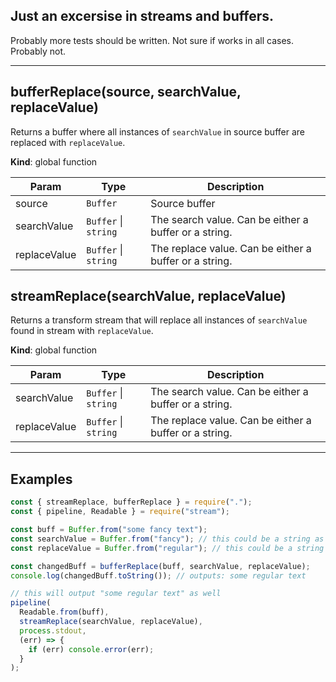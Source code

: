 ## Just an excersise in streams and buffers.

Probably more tests should be written. Not sure if works in all cases. Probably not.

---

<a name="bufferReplace"></a>

## bufferReplace(source, searchValue, replaceValue)
Returns a buffer where all instances of `searchValue` in source buffer are replaced with `replaceValue`.

**Kind**: global function  

| Param | Type | Description |
| --- | --- | --- |
| source | <code>Buffer</code> | Source buffer |
| searchValue | <code>Buffer</code> \| <code>string</code> | The search value. Can be either a buffer or a string. |
| replaceValue | <code>Buffer</code> \| <code>string</code> | The replace value. Can be either a buffer or a string. |

<a name="streamReplace"></a>

## streamReplace(searchValue, replaceValue)
Returns a transform stream that will replace all instances of `searchValue` found in stream with `replaceValue`.

**Kind**: global function  

| Param | Type | Description |
| --- | --- | --- |
| searchValue | <code>Buffer</code> \| <code>string</code> | The search value. Can be either a buffer or a string. |
| replaceValue | <code>Buffer</code> \| <code>string</code> | The replace value. Can be either a buffer or a string. |


---

## Examples

```js
const { streamReplace, bufferReplace } = require(".");
const { pipeline, Readable } = require("stream");

const buff = Buffer.from("some fancy text");
const searchValue = Buffer.from("fancy"); // this could be a string as well
const replaceValue = Buffer.from("regular"); // this could be a string as well

const changedBuff = bufferReplace(buff, searchValue, replaceValue);
console.log(changedBuff.toString()); // outputs: some regular text

// this will output "some regular text" as well
pipeline(
  Readable.from(buff),
  streamReplace(searchValue, replaceValue),
  process.stdout,
  (err) => {
    if (err) console.error(err);
  }
);
```